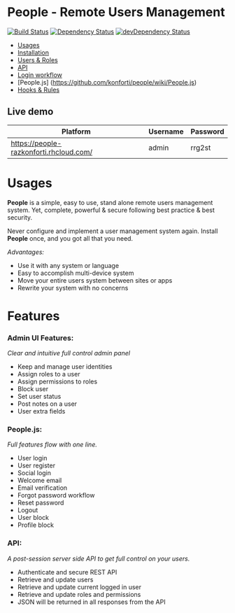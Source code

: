 # People - Remote Users Management

[![Build Status](https://travis-ci.org/konforti/people.svg?branch=master)](https://travis-ci.org/konforti/people)
[![Dependency Status](https://david-dm.org/konforti/people.svg?theme=shields.io)](https://david-dm.org/konforti/people)
[![devDependency Status](https://david-dm.org/konforti/people/dev-status.svg?theme=shields.io)](https://david-dm.org/konforti/people#info=devDependencies)

* [Usages](https://github.com/konforti/people/wiki/Usages)
* [Installation](https://github.com/konforti/people/wiki/Installation)
* [Users & Roles](https://github.com/konforti/people/wiki/Users-&-Roles)
* [API](https://github.com/konforti/people/wiki/API)
* [Login workflow](https://github.com/konforti/people/wiki/Login-workflow)
* [People.js] (https://github.com/konforti/people/wiki/People.js)
* [Hooks & Rules](https://github.com/konforti/people/wiki/Hooks-&-Rules)

## Live demo

| Platform                                 | Username | Password |
| ---------------------------------------- | -------- | -------- |
|https://people-razkonforti.rhcloud.com/   | admin    | rrg2st   |


# Usages
**People** is a simple, easy to use, stand alone remote users management system.
Yet, complete, powerful & secure following best practice & best security. 

Never configure and implement a user management system again.
Install **People** once, and you got all that you need.

_Advantages:_
* Use it with any system or language
* Easy to accomplish multi-device system
* Move your entire users system between sites or apps
* Rewrite your system with no concerns

# Features
### Admin UI Features:
_Clear and intuitive full control admin panel_
* Keep and manage user identities
* Assign roles to a user
* Assign permissions to roles
* Block user
* Set user status
* Post notes on a user
* User extra fields

### People.js:
_Full features flow with one line._
* User login
* User register
* Social login
* Welcome email
* Email verification
* Forgot password workflow
* Reset password
* Logout
* User block
* Profile block

### API:
_A post-session server side API to get full control on your users._
* Authenticate and secure REST API
* Retrieve and update users
* Retrieve and update current logged in user
* Retrieve and update roles and permissions
* JSON will be returned in all responses from the API
